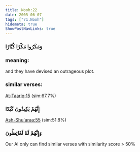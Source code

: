 ```yaml
---
title: Nooh:22
date: 2005-06-07
tags: ["71.Nooh"]
hidemeta: true 
ShowPostNavLinks: true 
---
```

### وَمَكَرُوا مَكْرًا كُبَّارًا
### meaning: 
and they have devised an outrageous plot.
### similar verses: 

[At-Taariq:15](/86/15) (sim:67.7%)

### إِنَّهُمْ يَكِيدُونَ كَيْدًا

[Ash-Shu'araa:55](/26/55) (sim:51.8%)

### وَإِنَّهُمْ لَنَا لَغَائِظُونَ

Our AI only can find similar verses with similarity score > 50% 


